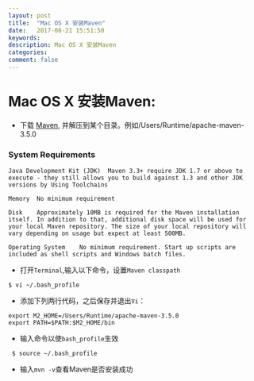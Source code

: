 ```yaml
---
layout: post
title:  "Mac OS X 安装Maven"
date:   2017-08-21 15:51:50
keywords: 
description: Mac OS X 安装Maven
categories: 
comment: false
---
```

# Mac OS X 安装Maven:

* 下载 [Maven](https://maven.apache.org/download.cgi), 并解压到某个目录。例如/Users/Runtime/apache-maven-3.5.0

### System Requirements
```
Java Development Kit (JDK)	Maven 3.3+ require JDK 1.7 or above to execute - they still allows you to build against 1.3 and other JDK versions by Using Toolchains
```
```
Memory	No minimum requirement
```
```
Disk	Approximately 10MB is required for the Maven installation itself. In addition to that, additional disk space will be used for your local Maven repository. The size of your local repository will vary depending on usage but expect at least 500MB.
```
```
Operating System	No minimum requirement. Start up scripts are included as shell scripts and Windows batch files.
```

* 打开`Terminal`,输入以下命令，设置`Maven classpath`

`$ vi ~/.bash_profile`

* 添加下列两行代码，之后保存并退出`Vi`：

```
export M2_HOME=/Users/Runtime/apache-maven-3.5.0 
export PATH=$PATH:$M2_HOME/bin
```

* 输入命令以使`bash_profile`生效

```
 $ source ~/.bash_profile
```

* 输入`mvn -v`查看Maven是否安装成功

